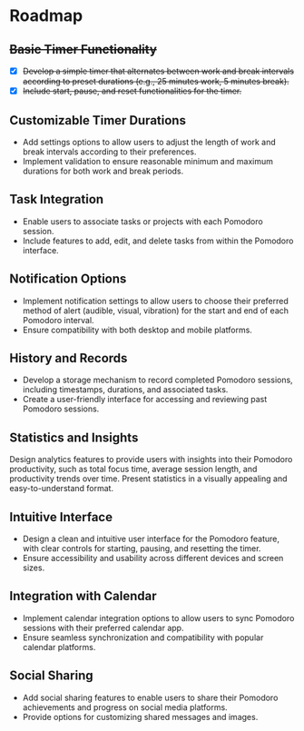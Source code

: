# Roadmap

## ~~Basic Timer Functionality~~

- [x] ~~Develop a simple timer that alternates between work and break intervals according to preset durations (e.g., 25 minutes work, 5 minutes break).~~
- [x] ~~Include start, pause, and reset functionalities for the timer.~~

## Customizable Timer Durations

- Add settings options to allow users to adjust the length of work and break intervals according to their preferences.
- Implement validation to ensure reasonable minimum and maximum durations for both work and break periods.

## Task Integration

- Enable users to associate tasks or projects with each Pomodoro session.
- Include features to add, edit, and delete tasks from within the Pomodoro interface.

## Notification Options

- Implement notification settings to allow users to choose their preferred method of alert (audible, visual, vibration) for the start and end of each Pomodoro interval.
- Ensure compatibility with both desktop and mobile platforms.

## History and Records

- Develop a storage mechanism to record completed Pomodoro sessions, including timestamps, durations, and associated tasks.
- Create a user-friendly interface for accessing and reviewing past Pomodoro sessions.

## Statistics and Insights

Design analytics features to provide users with insights into their Pomodoro productivity, such as total focus time, average session length, and productivity trends over time.
Present statistics in a visually appealing and easy-to-understand format.

## Intuitive Interface

- Design a clean and intuitive user interface for the Pomodoro feature, with clear controls for starting, pausing, and resetting the timer.
- Ensure accessibility and usability across different devices and screen sizes.

## Integration with Calendar

- Implement calendar integration options to allow users to sync Pomodoro sessions with their preferred calendar app.
- Ensure seamless synchronization and compatibility with popular calendar platforms.

## Social Sharing

- Add social sharing features to enable users to share their Pomodoro achievements and progress on social media platforms.
- Provide options for customizing shared messages and images.
